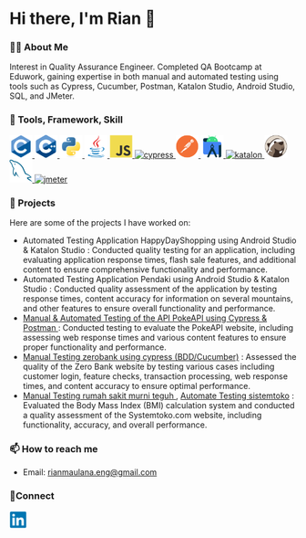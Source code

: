# Hi there, I'm Rian 👋

### 👨‍💻 About Me
Interest in Quality Assurance Engineer. Completed QA Bootcamp at Eduwork, gaining expertise in both manual and automated testing using tools such as Cypress, Cucumber, Postman, Katalon Studio, Android Studio, SQL, and JMeter.

### 🔧 Tools, Framework, Skill
<p align="left">
  <a href="https://en.wikipedia.org/wiki/C_(programming_language)" target="_blank" rel="noreferrer">
    <img src="https://raw.githubusercontent.com/devicons/devicon/master/icons/c/c-original.svg" alt="C Programming Language" width="40" height="40"/>
</a>
  <a href="https://en.wikipedia.org/wiki/C%2B%2B" target="_blank" rel="noreferrer">
    <img src="https://raw.githubusercontent.com/devicons/devicon/master/icons/cplusplus/cplusplus-original.svg" alt="C++" width="40" height="40"/>
</a>
  <a href="https://www.python.org" target="_blank" rel="noreferrer">
    <img src="https://raw.githubusercontent.com/devicons/devicon/master/icons/python/python-original.svg" alt="Python" width="40" height="40"/>
</a>
  <a href="https://www.java.com" target="_blank" rel="noreferrer">
    <img src="https://raw.githubusercontent.com/devicons/devicon/master/icons/java/java-original.svg" alt="Java" width="40" height="40"/>
</a>
 <a href="https://developer.mozilla.org/en-US/docs/Web/JavaScript" target="_blank" rel="noreferrer">
    <img src="https://raw.githubusercontent.com/devicons/devicon/master/icons/javascript/javascript-original.svg" alt="JavaScript" width="40" height="40"/>
</a>
 <a href="https://www.cypress.io" target="_blank" rel="noreferrer">
    <img src="https://raw.githubusercontent.com/simple-icons/simple-icons/6e46ec1fc23b60c8fd0d2f2ff46db82e16dbd75f/icons/cypress.svg" alt="cypress" width="40" height="40"/>
  </a>
  <a href="https://www.postman.com" target="_blank" rel="noreferrer">
    <img src="https://raw.githubusercontent.com/devicons/devicon/master/icons/postman/postman-original.svg" alt="Postman" width="40" height="40"/>
</a>
 <a href="https://developer.android.com/studio" target="_blank" rel="noreferrer">
    <img src="https://raw.githubusercontent.com/devicons/devicon/master/icons/androidstudio/androidstudio-original.svg" alt="Android Studio" width="40" height="40"/>
</a>
  <a href="https://www.katalon.com" target="_blank" rel="noreferrer">
    <img src="https://upload.wikimedia.org/wikipedia/commons/thumb/e/e4/Katalon-logo-vector.svg/1200px-Katalon-logo-vector.svg.png" alt="katalon" width="40" height="40"/>
  </a>
  <a href="https://dbeaver.io" target="_blank" rel="noreferrer">
    <img src="https://raw.githubusercontent.com/devicons/devicon/master/icons/dbeaver/dbeaver-original.svg" alt="DBeaver" width="40" height="40"/>
</a>
<a href="https://www.mysql.com" target="_blank" rel="noreferrer">
    <img src="https://raw.githubusercontent.com/devicons/devicon/master/icons/mysql/mysql-original.svg" alt="MySQL" width="40" height="40"/>
</a>
  <a href="https://jmeter.apache.org/" target="_blank" rel="noreferrer">
    <img src="https://jmeter.apache.org/images/jmeter_square.svg" alt="jmeter" width="40" height="40"/>
</a>
</p>

### 📂 Projects
Here are some of the projects I have worked on:
- Automated Testing Application HappyDayShopping using Android Studio & Katalon Studio : Conducted quality testing for an application, including evaluating application response times, flash sale features, and additional content to ensure comprehensive functionality and performance.
- Automated Testing Application Pendaki using Android Studio & Katalon Studio : Conducted quality assessment of the application by testing response times, content accuracy for information on several mountains, and other features to ensure overall functionality and performance.
- [Manual & Automated Testing of the API PokeAPI using Cypress & Postman ](https://github.com/rian-eng/LearnGIT00/tree/mytask/Tugas%20API%20Part2/pokemon) : Conducted testing to evaluate the PokeAPI website, including assessing web response times and various content features to ensure proper functionality and performance.
- [Manual Testing zerobank using cypress (BDD/Cucumber)](https://github.com/rian-eng/LearnGIT00/tree/mytask/Tugas%20BDD) : Assessed the quality of the Zero Bank website by testing various cases including customer login, feature checks, transaction processing, web response times, and content accuracy to ensure optimal performance.
- [Manual Testing rumah sakit murni teguh ](https://github.com/rian-eng/LearnGIT00/tree/mytask/rs-mt.com), [Automate Testing sistemtoko](https://github.com/rian-eng/LearnGIT00/tree/mytask/sistemtoko.com) : Evaluated the Body Mass Index (BMI) calculation system and conducted a quality assessment of the Systemtoko.com website, including functionality, accuracy, and overall performance.

### 📫 How to reach me
- Email: [rianmaulana.eng@gmail.com](mailto:rianmaulana.eng@gmail.com)

### 🔗Connect
<p align="left">
  <a href="https://www.linkedin.com/in/rian-maulana/" target="_blank" rel="noreferrer">
    <img src="https://raw.githubusercontent.com/devicons/devicon/master/icons/linkedin/linkedin-original.svg" alt="LinkedIn" width="30" height="30"/>
  </a>
</p>
